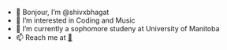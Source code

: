 - 👋 Bonjour, I’m @shivxbhagat
- 👀 I’m interested in Coding and Music
- 🌱 I’m currently a sophomore studeny at University of Manitoba
- 📫 Reach me at [📧](mailto:shivbhagat@icloud.com)
